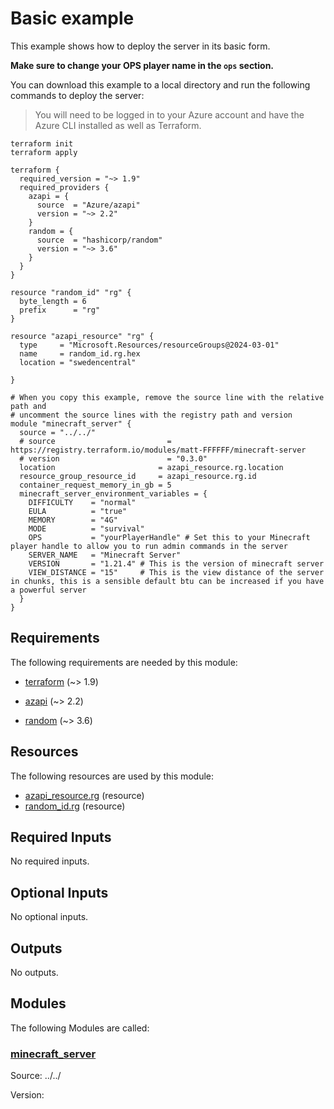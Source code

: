 <!-- BEGIN_TF_DOCS -->
# Basic example

This example shows how to deploy the server in its basic form.

**Make sure to change your OPS player name in the `ops` section.**

You can download this example to a local directory and run the following commands to deploy the server:

> You will need to be logged in to your Azure account and have the Azure CLI installed as well as Terraform.

```shell
terraform init
terraform apply
```

```hcl
terraform {
  required_version = "~> 1.9"
  required_providers {
    azapi = {
      source  = "Azure/azapi"
      version = "~> 2.2"
    }
    random = {
      source  = "hashicorp/random"
      version = "~> 3.6"
    }
  }
}

resource "random_id" "rg" {
  byte_length = 6
  prefix      = "rg"
}

resource "azapi_resource" "rg" {
  type     = "Microsoft.Resources/resourceGroups@2024-03-01"
  name     = random_id.rg.hex
  location = "swedencentral"

}

# When you copy this example, remove the source line with the relative path and
# uncomment the source lines with the registry path and version
module "minecraft_server" {
  source = "../../"
  # source                         = https://registry.terraform.io/modules/matt-FFFFFF/minecraft-server
  # version                        = "0.3.0"
  location                       = azapi_resource.rg.location
  resource_group_resource_id     = azapi_resource.rg.id
  container_request_memory_in_gb = 5
  minecraft_server_environment_variables = {
    DIFFICULTY    = "normal"
    EULA          = "true"
    MEMORY        = "4G"
    MODE          = "survival"
    OPS           = "yourPlayerHandle" # Set this to your Minecraft player handle to allow you to run admin commands in the server
    SERVER_NAME   = "Minecraft Server"
    VERSION       = "1.21.4" # This is the version of minecraft server
    VIEW_DISTANCE = "15"     # This is the view distance of the server in chunks, this is a sensible default btu can be increased if you have a powerful server
  }
}
```

<!-- markdownlint-disable MD033 -->
## Requirements

The following requirements are needed by this module:

- <a name="requirement_terraform"></a> [terraform](#requirement\_terraform) (~> 1.9)

- <a name="requirement_azapi"></a> [azapi](#requirement\_azapi) (~> 2.2)

- <a name="requirement_random"></a> [random](#requirement\_random) (~> 3.6)

## Resources

The following resources are used by this module:

- [azapi_resource.rg](https://registry.terraform.io/providers/Azure/azapi/latest/docs/resources/resource) (resource)
- [random_id.rg](https://registry.terraform.io/providers/hashicorp/random/latest/docs/resources/id) (resource)

<!-- markdownlint-disable MD013 -->
## Required Inputs

No required inputs.

## Optional Inputs

No optional inputs.

## Outputs

No outputs.

## Modules

The following Modules are called:

### <a name="module_minecraft_server"></a> [minecraft\_server](#module\_minecraft\_server)

Source: ../../

Version:

<!-- END_TF_DOCS -->